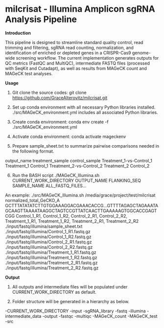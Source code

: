 # milcrisat - Illumina Amplicon sgRNA Analysis Pipeline
   
**Introduction**

This pipeline is designed to streamline standard quality control, read trimming and filtering, sgRNA read counting, normalization, and identification of enriched or depleted genes in a CRISPR-Cas9 genome-wide screening workflow. The current implementation generates outputs for QC metrics (FastQC and MultiQC), intermediate FASTQ files (processed with SeqKit and Cutadapt), as well as results from MAGeCK count and MAGeCK test analyses.


**Usage**

1. Git clone the source codes: git clone https://github.com/GraceAlterovitz/milcrisat.git
   
2. Set up conda environment with all necessary Python libraries installed. ./src/MAGeCK_environment.yml includes all associated Python libraries.  

3. Create conda environment: conda env create -f ./src/MAGeCK_environment.yml

4. Activate conda environment: conda activate mageckenv

5. Prepare sample_sheet.txt to summarize pairwise comparisons needed in the following format.

output_name	treatment_sample	control_sample
Treatment_1-vs-Control_1	Treatment_1	Control_1
Treatment_2-vs-Control_2	Treatment_2	Control_2

6. Run the BASH script
./MAGeCK_Illumina.sh CURRENT_WORK_DIRECTORY OUTPUT_NAME FLANKING_SEQ SAMPLE_NAME ALL_FASTQ_FILES...

An example:
./src/MAGeCK_Illumina.sh /media/grace/project/test/milcrisat normalized_total_GeCKO_A GCTTTATATATCTTGTGGAAAGGACGAAACACCG...GTTTTAGAGCTAGAAATAGCAAGTTAAAATAAGGCTAGTCCGTTATCAACTTGAAAAAGTGGCACCGAGTCGG Control_1_R1, Control_1_R2, Control_2_R1, Control_2_R2, Treatment_1_R1, Treatment_1_R2, Treatment_2_R1, Treatment_2_R2 ./input/fastq/illumina/sample_sheet.txt ./input/fastq/illumina/Control_1_R1.fastq.gz ./input/fastq/illumina/Control_1_R2.fastq.gz ./input/fastq/illumina/Control_2_R1.fastq.gz ./input/fastq/illumina/Control_2_R2.fastq.gz ./input/fastq/illumina/Treatment_1_R1.fastq.gz ./input/fastq/illumina/Treatment_1_R2.fastq.gz ./input/fastq/illumina/Treatment_2_R1.fastq.gz ./input/fastq/illumina/Treatment_2_R2.fastq.gz



**Output**

1. All outputs and intermediate files will be populated under CURRENT_WORK_DIRECTORY as default. 

2. Folder structure will be generated in a hierarchy as below.

-CURRENT_WORK_DIRECTORY
   -input
      -sgRNA_library
      -fastq
         -illumina
   -intermediate_data
   -output
      -fastqc
      -multiqc
      -MAGeCK_count
      -MAGeCK_test
   -src
      
